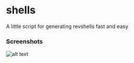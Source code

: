 # shells
A little script for generating revshells fast and easy

### Screenshots

![alt text](https://github.com/4ndr34z/shells/blob/main/screenshots/shells1.png?raw=true)
